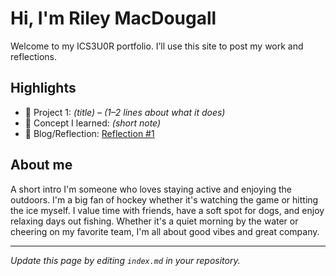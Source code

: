 # Hi, I'm Riley MacDougall
Welcome to my ICS3U0R portfolio. I’ll use this site to post my work and reflections.

## Highlights
- 🔧 Project 1: *(title)* – *(1–2 lines about what it does)*
- 🧠 Concept I learned: *(short note)*
- 📝 Blog/Reflection: [Reflection #1](./posts/first_reflection.md)

## About me
A short intro I'm someone who loves staying active and enjoying the outdoors. I'm a big fan of hockey whether it's watching the game or hitting the ice myself. I value time with friends, have a soft spot for dogs, and enjoy relaxing days out fishing. Whether it's a quiet morning by the water or cheering on my favorite team, I'm all about good vibes and great company.

---
*Update this page by editing `index.md` in your repository.*
